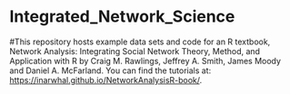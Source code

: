 # Integrated_Network_Science
#This repository hosts example data sets and code for an R textbook, Network Analysis: Integrating Social Network Theory, Method, and Application with R  by Craig M. Rawlings, Jeffrey A. Smith, James Moody and Daniel A. McFarland. You can find the tutorials at: https://inarwhal.github.io/NetworkAnalysisR-book/. 
